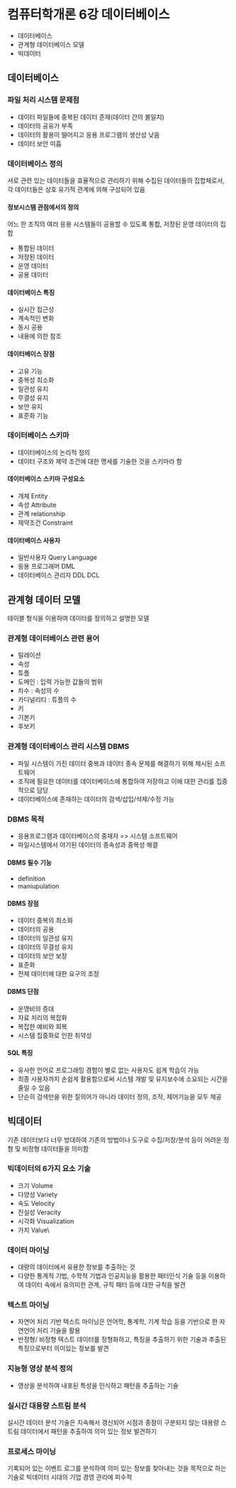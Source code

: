 # 컴퓨터학개론 6강 데이터베이스

- 데이터베이스
- 관계형 데이터베이스 모델
- 빅데이터

## 데이터베이스

### 파일 처리 시스템 문제점
- 데이터 파일들에 중복된 데이터 존재(데이터 간의 불일치)
- 데이터의 공유가 부족
- 데이터의 활용이 떨어지고 응용 프로그램의 생산성 낮음
- 데이터 보안 미흡

### 데이터베이스 정의
서로 관련 있는 데이터들을 효율적으로 관리하기 위해 수집된 데이터들의 집합체로서, 각 데이터들은 상호 유기적 관계에 의해 구성되어 있음

#### 정보시스템 관점에서의 정의
어느 한 조직의 여러 응용 시스템들이 공용할 수 있도록 통합, 저장된 운영 데이터의 집합
- 통합된 데이터
- 저장된 데이터
- 운영 데이터
- 공용 데이터

#### 데이터베이스 특징
- 실시간 접근성
- 계속적인 변화
- 동시 공용
- 내용에 의한 참조

#### 데이터베이스 장점
- 고유 기능
- 중복성 최소화
- 일관성 유지
- 무결성 유지
- 보안 유지
- 표준화 기능

### 데이터베이스 스키마
- 데이터베이스의 논리적 정의
- 데이터 구조와 제약 조건에 대한 명세를 기술한 것을 스키마라 함

#### 데이터베이스 스키마 구성요소
- 개체 Entity
- 속성 Attribute
- 관계 relationship
- 제약조건 Constraint

#### 데이터베이스 사용자
- 일반사용자 Query Language
- 응용 프로그래머 DML
- 데이터베이스 관리자 DDL DCL

## 관계형 데이터 모델
테이블 형식을 이용하여 데이터를 정의하고 설명한 모델

### 관계형 데이터베이스 관련 용어
- 릴레이션
- 속성
- 튜플
- 도메인 : 입력 가능한 값들의 범위
- 차수 : 속성의 수
- 카디널리티 : 튜플의 수
- 키
- 기본키
- 후보키

### 관계형 데이터베이스 관리 시스템 DBMS
- 파일 시스템이 가진 데이터 중복과 데이터 종속 문제를 해결하기 위해 제시된 소프트웨어
- 조직에 필요한 데이터를 데이터베이스에 통합하여 저장하고 이에 대한 관리를 집중적으로 담당
- 데이터베이스에 존재하는 데이터의 검색/삽입/삭제/수정 가능

### DBMS 목적
- 응용프로그램과 데이터베이스의 중재자 => 시스템 소프트웨어
- 파일시스템에서 야기된 데이터의 종속성과 중복성 해결

#### DBMS 필수 기능
- definition 
- maniupulation

#### DBMS 장점
- 데이터 중복의 최소화
- 데이터의 공용
- 데이터의 일관성 유지
- 데이터의 무결성 유지
- 데이터의 보안 보장
- 표준화
- 전체 데이터에 대한 요구의 조정

#### DBMS 단점
- 운영비의 증대
- 자료 처리의 복잡화
- 복잡한 예비와 회복
- 시스템 집중화로 인한 취약성

#### SQL 특징
- 유사한 언어로 프로그래밍 경험이 별로 없는 사용자도 쉽게 학습이 가능
- 최종 사용자까지 손쉽게 활용함으로써 시스템 개발 및 유지보수에 소요되는 시간을 줄일 수 있음
- 단순히 검색만을 위한 질의어가 아니라 데이터 정의, 조작, 제어기능을 모두 제공

## 빅데이터
기존 데이터보다 너무 방대하여 기존의 방법이나 도구로 수집/저장/분석 등이 어려운 정형 및 비정형 데이터들을 의미함

### 빅데이터의 6가지 요소 기술
- 크기 Volume
- 다양성 Variety
- 속도 Velocity
- 진실성 Veracity
- 시각화 Visualization
- 가치 Value\

### 데이터 마이닝
- 대량의 데이터에서 유용한 정보를 추출하는 것
- 다양한 통계적 기법, 수학적 기법과 인공지능을 활용한 패터인식 기술 등을 이용하여 데이터 속에서 유의미한 관계, 규칙 패터 등에 대한 규칙을 발견

### 텍스트 마이닝
- 자연어 처리 기반 텍스트 마이닝은 언어학, 통계학, 기계 학습 등을 기반으로 한 자연언어 처리 기술을 활용
- 반정형/ 비정형 텍스트 데이터를 정형화하고, 특징을 추출하기 위한 기술과 추출된 특징으로부터 의미있는 정보를 발견

### 지능형 영상 분석 정의
- 영상을 분석하여 내포된 특성을 인식하고 패턴을 추출하는 기술

### 실시간 대용량 스트림 분석
실시간 데이터 분석 기술은 지속해서 갱신되어 시점과 종점이 구분되지 않는 대용량 스트림 데이터에서 패턴을 추출하여 의미 있는 정보 발견하기

### 프로세스 마이닝
기록되어 있는 이벤트 로그를 분석하여 의미 있는 정보를 찾아내는 것을 목적으로 하는 기술로 빅데이터 시대의 기업 경영 관리에 피수적

